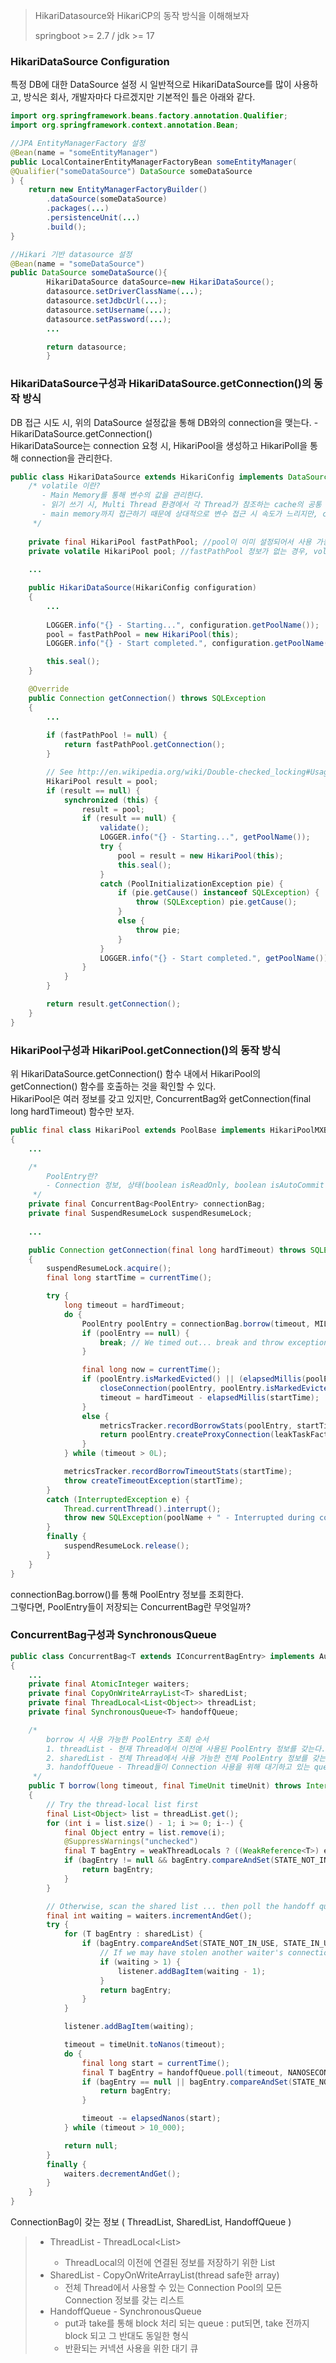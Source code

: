 > HikariDatasource와 HikariCP의 동작 방식을 이해해보자
> 
> springboot >= 2.7 / jdk >= 17

### HikariDataSource Configuration
특정 DB에 대한 DataSource 설정 시 일반적으로 HikariDataSource를 많이 사용하고, 방식은 회사, 개발자마다 다르겠지만 기본적인 틀은 아래와 같다.

```java
import org.springframework.beans.factory.annotation.Qualifier;
import org.springframework.context.annotation.Bean;

//JPA EntityManagerFactory 설정
@Bean(name = "someEntityManager")
public LocalContainerEntityManagerFactoryBean someEntityManager(
@Qualifier("someDataSource") DataSource someDataSource
) {
    return new EntityManagerFactoryBuilder()
        .dataSource(someDataSource)
        .packages(...)
        .persistenceUnit(...)
        .build();
}

//Hikari 기반 datasource 설정
@Bean(name = "someDataSource")
public DataSource someDataSource(){
        HikariDataSource dataSource=new HikariDataSource();
        datasource.setDriverClassName(...);
        datasource.setJdbcUrl(...);
        datasource.setUsername(...);
        datasource.setPassword(...);
        ...

        return datasource;
        }
```

### HikariDataSource구성과 HikariDataSource.getConnection()의 동작 방식
DB 접근 시도 시, 위의 DataSource 설정값을 통해 DB와의 connection을 맺는다. - HikariDataSource.getConnection()  
HikariDataSource는 connection 요청 시, HikariPool을 생성하고 HikariPoll을 통해 connection을 관리한다.

```java
public class HikariDataSource extends HikariConfig implements DataSource, Closeable {
    /* volatile 이란? 
       - Main Memory를 통해 변수의 값을 관리한다. 
       - 읽기 쓰기 시, Multi Thread 환경에서 각 Thread가 참조하는 cache의 공통 변수 값이 불일치할 수 있는 문제를 방지한다.
       - main memory까지 접근하기 때문에 상대적으로 변수 접근 시 속도가 느리지만, concurrent read, write가 발생하는 Multi Thread환경에서 Thread-Safe를 보장한다. 
     */
    
    private final HikariPool fastPathPool; //pool이 이미 설정되어서 사용 가능한 경우, 불필요한 synchronized block 동작 없이 즉시 접근을 위한 변수
    private volatile HikariPool pool; //fastPathPool 정보가 없는 경우, volatile한 pool변수를 통해 synchronized block 내 connection 시도를 위한 변수
    
    ...

    public HikariDataSource(HikariConfig configuration)
    {
        ...
        
        LOGGER.info("{} - Starting...", configuration.getPoolName());
        pool = fastPathPool = new HikariPool(this);
        LOGGER.info("{} - Start completed.", configuration.getPoolName());

        this.seal();
    }

    @Override
    public Connection getConnection() throws SQLException
    {
        ...
        
        if (fastPathPool != null) {
            return fastPathPool.getConnection();
        }

        // See http://en.wikipedia.org/wiki/Double-checked_locking#Usage_in_Java
        HikariPool result = pool;
        if (result == null) {
            synchronized (this) {
                result = pool;
                if (result == null) {
                    validate();
                    LOGGER.info("{} - Starting...", getPoolName());
                    try {
                        pool = result = new HikariPool(this);
                        this.seal();
                    }
                    catch (PoolInitializationException pie) {
                        if (pie.getCause() instanceof SQLException) {
                            throw (SQLException) pie.getCause();
                        }
                        else {
                            throw pie;
                        }
                    }
                    LOGGER.info("{} - Start completed.", getPoolName());
                }
            }
        }

        return result.getConnection();
    }
}
```

### HikariPool구성과 HikariPool.getConnection()의 동작 방식
위 HikariDataSource.getConnection() 함수 내에서 HikariPool의 getConnection() 함수를 호출하는 것을 확인할 수 있다.  
HikariPool은 여러 정보를 갖고 있지만, ConcurrentBag<PoolEntry>와 getConnection(final long hardTimeout) 함수만 보자.

```java
public final class HikariPool extends PoolBase implements HikariPoolMXBean, IBagStateListener
{
    ...

    /*
        PoolEntry란?
        - Connection 정보, 상태(boolean isReadOnly, boolean isAutoCommit 등), 접근 시간 등의 정보들을 갖는 객체
     */
    private final ConcurrentBag<PoolEntry> connectionBag;
    private final SuspendResumeLock suspendResumeLock;
    
    ...

    public Connection getConnection(final long hardTimeout) throws SQLException
    {
        suspendResumeLock.acquire();
        final long startTime = currentTime();

        try {
            long timeout = hardTimeout;
            do {
                PoolEntry poolEntry = connectionBag.borrow(timeout, MILLISECONDS);
                if (poolEntry == null) {
                    break; // We timed out... break and throw exception
                }

                final long now = currentTime();
                if (poolEntry.isMarkedEvicted() || (elapsedMillis(poolEntry.lastAccessed, now) > aliveBypassWindowMs && !isConnectionAlive(poolEntry.connection))) {
                    closeConnection(poolEntry, poolEntry.isMarkedEvicted() ? EVICTED_CONNECTION_MESSAGE : DEAD_CONNECTION_MESSAGE);
                    timeout = hardTimeout - elapsedMillis(startTime);
                }
                else {
                    metricsTracker.recordBorrowStats(poolEntry, startTime);
                    return poolEntry.createProxyConnection(leakTaskFactory.schedule(poolEntry), now);
                }
            } while (timeout > 0L);

            metricsTracker.recordBorrowTimeoutStats(startTime);
            throw createTimeoutException(startTime);
        }
        catch (InterruptedException e) {
            Thread.currentThread().interrupt();
            throw new SQLException(poolName + " - Interrupted during connection acquisition", e);
        }
        finally {
            suspendResumeLock.release();
        }
    }
}
```

connectionBag.borrow()를 통해 PoolEntry 정보를 조회한다.  
그렇다면, PoolEntry들이 저장되는 ConcurrentBag란 무엇일까?

### ConcurrentBag구성과 SynchronousQueue

```java
public class ConcurrentBag<T extends IConcurrentBagEntry> implements AutoCloseable
{
    ...
    private final AtomicInteger waiters;
    private final CopyOnWriteArrayList<T> sharedList;
    private final ThreadLocal<List<Object>> threadList;
    private final SynchronousQueue<T> handoffQueue;

    /*
        borrow 시 사용 가능한 PoolEntry 조회 순서
        1. threadList - 현재 Thread에서 이전에 사용된 PoolEntry 정보를 갖는다. threadList가 있다면, 해당 PoolEntry를 재사용하여 Connection을 맺는다.
        2. sharedList - 전체 Thread에서 사용 가능한 전체 PoolEntry 정보를 갖는다. threadList가 없다면, sharedList에 저장된 PoolEntry를 통해 Connection을 맺는다.
        3. handoffQueue - Thread들이 Connection 사용을 위해 대기하고 있는 queue. Connection 사용 후 반환 시, queue에 대기하고 있는 (waiters) Thread가 있다면 해당 queue에 PoolEntry를 offer한다.
     */
    public T borrow(long timeout, final TimeUnit timeUnit) throws InterruptedException
    {
        // Try the thread-local list first
        final List<Object> list = threadList.get();
        for (int i = list.size() - 1; i >= 0; i--) {
            final Object entry = list.remove(i);
            @SuppressWarnings("unchecked")
            final T bagEntry = weakThreadLocals ? ((WeakReference<T>) entry).get() : (T) entry;
            if (bagEntry != null && bagEntry.compareAndSet(STATE_NOT_IN_USE, STATE_IN_USE)) {
                return bagEntry;
            }
        }

        // Otherwise, scan the shared list ... then poll the handoff queue
        final int waiting = waiters.incrementAndGet();
        try {
            for (T bagEntry : sharedList) {
                if (bagEntry.compareAndSet(STATE_NOT_IN_USE, STATE_IN_USE)) {
                    // If we may have stolen another waiter's connection, request another bag add.
                    if (waiting > 1) {
                        listener.addBagItem(waiting - 1);
                    }
                    return bagEntry;
                }
            }

            listener.addBagItem(waiting);

            timeout = timeUnit.toNanos(timeout);
            do {
                final long start = currentTime();
                final T bagEntry = handoffQueue.poll(timeout, NANOSECONDS);
                if (bagEntry == null || bagEntry.compareAndSet(STATE_NOT_IN_USE, STATE_IN_USE)) {
                    return bagEntry;
                }

                timeout -= elapsedNanos(start);
            } while (timeout > 10_000);

            return null;
        }
        finally {
            waiters.decrementAndGet();
        }
    }
}
```

ConnectionBag이 갖는 정보 ( ThreadList, SharedList, HandoffQueue )
>   - ThreadList - ThreadLocal<List<Object>>
>     - ThreadLocal의 이전에 연결된 정보를 저장하기 위한 List
>   - SharedList - CopyOnWriteArrayList(thread safe한 array)
>     - 전체 Thread에서 사용할 수 있는 Connection Pool의 모든 Connection 정보를 갖는 리스트
>   - HandoffQueue - SynchronousQueue
>     - put과 take를 통해 block 처리 되는 queue : put되면, take 전까지 block 되고 그 반대도 동일한 형식 
>     - 반환되는 커넥션 사용을 위한 대기 큐